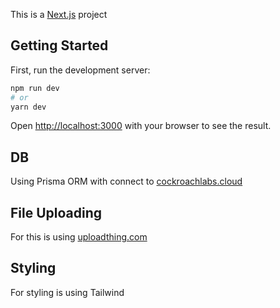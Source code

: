 This is a [Next.js](https://nextjs.org) project

## Getting Started

First, run the development server:

```bash
npm run dev
# or
yarn dev
```

Open [http://localhost:3000](http://localhost:3000) with your browser to see the result.

## DB

Using Prisma ORM with connect to [cockroachlabs.cloud](https://cockroachlabs.cloud)

## File Uploading

For this is using [uploadthing.com](https://uploadthing.com)

## Styling

For styling is using Tailwind
